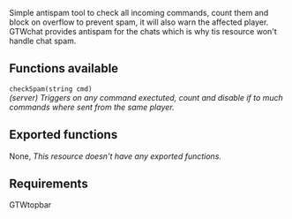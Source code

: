 Simple antispam tool to check all incoming commands, count them and block on overflow to prevent spam, it will also warn the affected player. GTWchat provides antispam for the chats which is why tis resource won't handle chat spam.

## Functions available

`checkSpam(string cmd)`  
_(server) Triggers on any command exectuted, count and disable if to much commands where sent from the same player._

## Exported functions

None, _This resource doesn't have any exported functions._

## Requirements

GTWtopbar
